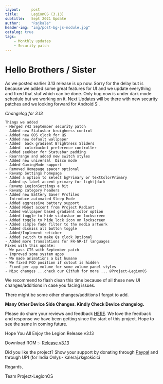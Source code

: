 ```yaml
---
layout:     post
title:      LegionOS (3.13)
subtitle:   Sept 2021 Update
author:     "Rajkale"
header-img: "img/post-bg-js-module.jpg"
catalog: true
tags:
    - Monthly updates
    - Security patch
---
```

# Hello Brothers / Sister

As we posted earlier  3.13 release is up now. Sorry for the  delay but is because we added some great features for  UI and we update everything and  fixed that stuf which can be done. Only bug now is under dark mode schedule but we working on it.
Next Updates will be there with new security patches  and we looking forward for Android S .


*Changelog for 3.13*
```
Things we added
- Merged r43 September security patch
- Added new Statusbar bruighness control 
- Added new OOS clock for QS
- Added new default wallpaper
- Added  back gradient Brightness Sliders
- Added  colorbucket preference controller
- Added seekbar for Statusbar padding 
- Rearrange and added new switch styles
- Added new universal  Disco mode
- Added GamingMode support
- Removed Homepage spacer optional 
- Revamp Settings homepage
- Added a option to select bgPrimary or textColorPrimary
- Added qs label accent-primary for light|dark
- Revamp LegionSettings a bit
- Revamp category headers
- Added new Battery Saver Profiles
- Introduce automated Sleep Mode
- Added aggressive battery support
- Added Monet accent from Project Radiant
- Added wallpaper based gradient color option
- Added toggle to hide statusbar on lockscreen
- Added toggle to hide lock icon on lockscreen
- Added simple fade filter to the media artwork
- Added dismiss all button toggle
- Added/Implement reticker
- Added switch to make Qs clock Optional
- Added more translations for FR-GR-IT languages
Fixes with this update:
- We pass CTS with September patch
- Improved some system apps
- We made animations a bit humane 
- We fixed FOD position if cutout is hidden
- Fixed per app volume for some volume panel styles
- Misc changes ...check our Github for more ... @Project-LegionOS
```
We recommend to flash clean this time because of all these new UI changes/additions in case you facing issues.

There might be some other changes/additions I forgot to add.

<!--adsense-->
**Many Other Device Side Changes. Kindly Check Device changelog.**


Please do share your reviews and feedback [HERE](https://sourceforge.net/projects/legionrom/reviews). We love the feedback and response we have been getting since the start of this project. Hope to see the same in coming future.

Hope You All Enjoy the Legion Release v3.13

Download ROM :- [Release v3.13](https://project-legionos.org/) 

Did you like the project? Show your support by donating through [Paypal](https://paypal.me/rajkale99) and  through UPI (for India Only):- kaleraj.rk@okicici

Regards,

Team Project-LegionOS
